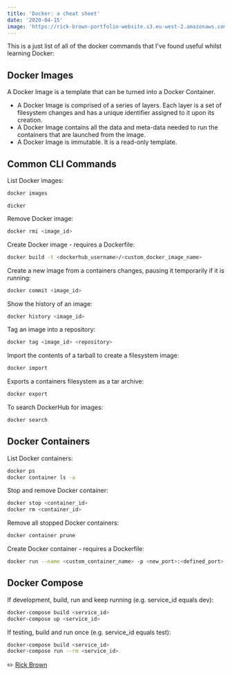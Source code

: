 ```yaml
---
title: 'Docker: a cheat sheet'
date: '2020-04-15'
image: 'https://rick-brown-portfolio-website.s3.eu-west-2.amazonaws.com/docker.jpg'
---
```


This is a just list of all of the docker commands that I've found useful whilst learning Docker:

## Docker Images

A Docker Image is a template that can be turned into a Docker Container.

- A Docker Image is comprised of a series of layers. Each layer is a set of filesystem changes and has a unique identifier assigned to it upon its creation.
- A Docker Image contains all the data and meta-data needed to run the containers that are launched from the image.
- A Docker Image is immutable. It is a read-only template.

## Common CLI Commands

List Docker images:

```bash
docker images
```

`dicker`

Remove Docker image:

```bash
docker rmi <image_id>
```

Create Docker image - requires a Dockerfile:

```bash
docker build -t <dockerhub_username>/<custom_docker_image_name>
```

Create a new image from a containers changes, pausing it temporarily if it is running:

```bash
docker commit <image_id>
```

Show the history of an image:

```bash
docker history <image_id>
```

Tag an image into a repository:

```bash
docker tag <image_id> <repository>
```

Import the contents of a tarball to create a filesystem image:

```bash
docker import
```

Exports a containers filesystem as a tar archive:

```bash
docker export
```

To search DockerHub for images:

```bash
docker search
```

## Docker Containers

List Docker containers:

```bash
docker ps
docker container ls -a
```

Stop and remove Docker container:

```bash
docker stop <container_id>
docker rm <container_id>
```

Remove all stopped Docker containers:

```bash
docker container prune
```

Create Docker container - requires a Dockerfile:

```bash
docker run --name <custom_container_name> -p <new_port>:<defined_port> -d <dockerhub_user
```

## Docker Compose

If development, build, run and keep running (e.g. service_id equals dev):

```bash
docker-compose build <service_id>
docker-compose up <service_id>
```

If testing, build and run once (e.g. service_id equals test):

```bash
docker-compose build <service_id>
docker-compose run --rm <service_id>
```

✏️ [Rick Brown](https://github.com/RickBr0wn)
